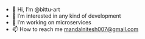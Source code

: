 - 👋 Hi, I’m @bittu-art
- 👀 I’m interested in any kind of development 
- 🌱 I’m working on microservices 
- 📫 How to reach me mandalnitesh007@gmail.com

<!---
bittu-art/bittu-art is a ✨ special ✨ repository because its `README.md` (this file) appears on your GitHub profile.
You can click the Preview link to take a look at your changes.
--->
